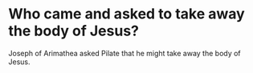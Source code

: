 # Who came and asked to take away the body of Jesus?

Joseph of Arimathea asked Pilate that he might take away the body of Jesus.

